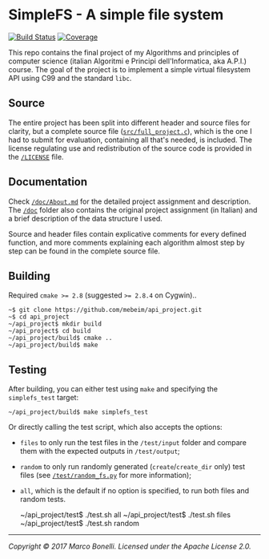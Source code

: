 SimpleFS - A simple file system
===============================

[![Build Status](https://travis-ci.org/mebeim/api_project.svg?branch=developing)](https://travis-ci.org/mebeim/api_project) [![Coverage](https://codecov.io/gh/mebeim/api_project/branch/developing/graph/badge.svg)](https://codecov.io/gh/mebeim/api_project)

This repo contains the final project of my Algorithms and principles of computer science (italian Algoritmi e Principi dell'Informatica, aka A.P.I.) course. The goal of the project is to implement a simple virtual filesystem API using C99 and the standard `libc`.

Source
------

The entire project has been split into different header and source files for clarity, but a complete source file ([`src/full_project.c`][1]), which is the one I had to submit for evaluation, containing all that's needed, is included. The license regulating use and redistribution of the source code is provided in the [`/LICENSE`][2] file.

Documentation
-------------

Check [`/doc/About.md`][3] for the detailed project assignment and description. The [`/doc`][4] folder also contains the original project assignment (in Italian) and a brief description of the data structure I used.

Source and header files contain explicative comments for every defined function, and more comments explaining each algorithm almost step by step can be found in the complete source file.

Building
--------

Required `cmake >= 2.8` (suggested `>= 2.8.4` on Cygwin)..

    ~$ git clone https://github.com/mebeim/api_project.git
    ~$ cd api_project
    ~/api_project$ mkdir build
    ~/api_project$ cd build
    ~/api_project/build$ cmake ..
    ~/api_project/build$ make

Testing
-------

After building, you can either test using `make` and specifying the `simplefs_test` target:

    ~/api_project/build$ make simplefs_test

Or directly calling the test script, which also accepts the options:

 - `files` to only run the test files in the `/test/input` folder and compare them with the expected outputs in `/test/output`;
 - `random` to only run randomly generated (`create`/`create_dir` only) test files (see [`/test/random_fs.py`][5] for more information);
 - `all`, which is the default if no option is specified, to run both files and random tests.

    ~/api_project/test$ ./test.sh all
    ~/api_project/test$ ./test.sh files
    ~/api_project/test$ ./test.sh random

-----------------------------------------------------------------------------

*Copyright &copy; 2017 Marco Bonelli. Licensed under the Apache License 2.0.*

 [1]: https://github.com/mebeim/api_project/blob/master/src/full_project.c
 [2]: https://github.com/mebeim/api_project/blob/master/LICENSE
 [3]: https://github.com/mebeim/api_project/blob/master/doc/About.md
 [4]: https://github.com/mebeim/api_project/tree/master/doc
 [5]: https://github.com/mebeim/api_project/blob/master/test/random_fs.py

